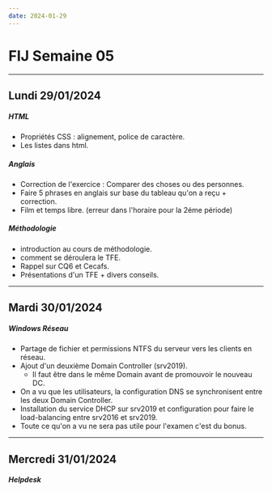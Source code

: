 ```yaml
---
date: 2024-01-29
---
```

# FIJ Semaine 05
---
## Lundi 29/01/2024
##### HTML
- Propriétés CSS : alignement, police de caractère.
- Les listes dans html.
##### Anglais
- Correction de l'exercice : Comparer des choses ou des personnes.
- Faire 5 phrases en anglais sur base du tableau qu'on a reçu + correction.
- Film et temps libre. (erreur dans l'horaire pour la 2éme période)
##### Méthodologie
- introduction au cours de méthodologie.
- comment se déroulera le TFE.
- Rappel sur CQ6 et Cecafs.
- Présentations d'un TFE + divers conseils.
---
## Mardi 30/01/2024
##### Windows Réseau
- Partage de fichier et permissions NTFS du serveur vers les clients en réseau.
- Ajout d'un deuxième Domain Controller (srv2019).
	- Il faut être dans le même Domain avant de promouvoir le nouveau DC.
- On a vu que les utilisateurs, la configuration DNS se synchronisent entre les deux Domain Controller.
- Installation du service DHCP sur srv2019 et configuration pour faire le load-balancing entre srv2016 et srv2019.
- Toute ce qu'on a vu ne sera pas utile pour l'examen c'est du bonus.

---
## Mercredi 31/01/2024
##### Helpdesk
